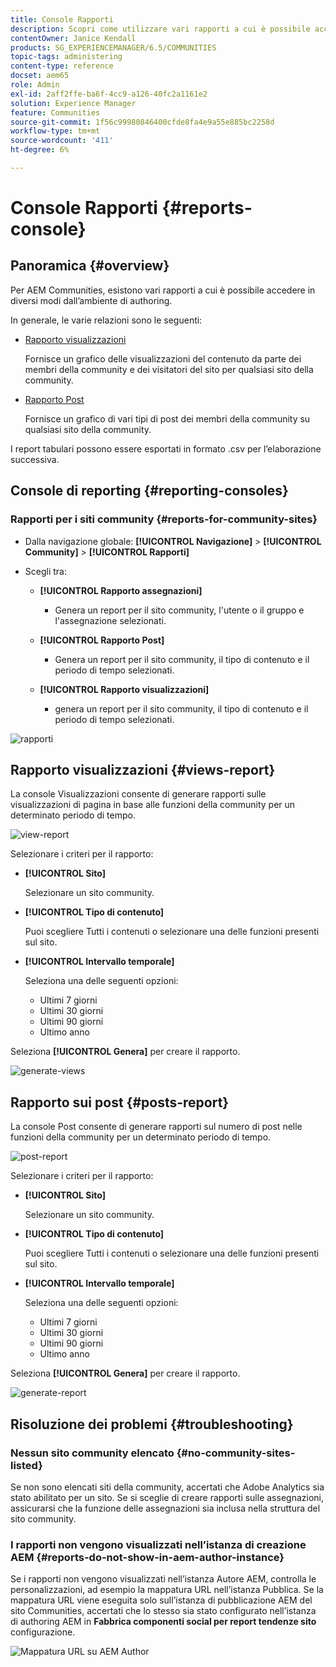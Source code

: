 ```yaml
---
title: Console Rapporti
description: Scopri come utilizzare vari rapporti a cui è possibile accedere in diversi modi dall’ambiente Adobe Experience Manager Author.
contentOwner: Janice Kendall
products: SG_EXPERIENCEMANAGER/6.5/COMMUNITIES
topic-tags: administering
content-type: reference
docset: aem65
role: Admin
exl-id: 2aff2ffe-ba6f-4cc9-a126-40fc2a1161e2
solution: Experience Manager
feature: Communities
source-git-commit: 1f56c99980846400cfde8fa4e9a55e885bc2258d
workflow-type: tm+mt
source-wordcount: '411'
ht-degree: 6%

---
```


# Console Rapporti {#reports-console}

## Panoramica {#overview}

Per AEM Communities, esistono vari rapporti a cui è possibile accedere in diversi modi dall’ambiente di authoring.

In generale, le varie relazioni sono le seguenti:

* [Rapporto visualizzazioni](#views-report)

  Fornisce un grafico delle visualizzazioni del contenuto da parte dei membri della community e dei visitatori del sito per qualsiasi sito della community.

* [Rapporto Post](#posts-report)

  Fornisce un grafico di vari tipi di post dei membri della community su qualsiasi sito della community.

I report tabulari possono essere esportati in formato .csv per l’elaborazione successiva.

## Console di reporting {#reporting-consoles}

### Rapporti per i siti community {#reports-for-community-sites}

* Dalla navigazione globale: **[!UICONTROL Navigazione]** > **[!UICONTROL Community]** >  **[!UICONTROL Rapporti]**

* Scegli tra:

   * **[!UICONTROL Rapporto assegnazioni]**

      * Genera un report per il sito community, l&#39;utente o il gruppo e l&#39;assegnazione selezionati.

   * **[!UICONTROL Rapporto Post]**

      * Genera un report per il sito community, il tipo di contenuto e il periodo di tempo selezionati.

   * **[!UICONTROL Rapporto visualizzazioni]**

      * genera un report per il sito community, il tipo di contenuto e il periodo di tempo selezionati.

![rapporti](assets/reports1.png)

## Rapporto visualizzazioni {#views-report}

La console Visualizzazioni consente di generare rapporti sulle visualizzazioni di pagina in base alle funzioni della community per un determinato periodo di tempo.

![view-report](assets/view-report.png)

Selezionare i criteri per il rapporto:

* **[!UICONTROL Sito]**

  Selezionare un sito community.

* **[!UICONTROL Tipo di contenuto]**

  Puoi scegliere Tutti i contenuti o selezionare una delle funzioni presenti sul sito.

* **[!UICONTROL Intervallo temporale]**

  Seleziona una delle seguenti opzioni:

   * Ultimi 7 giorni
   * Ultimi 30 giorni
   * Ultimi 90 giorni
   * Ultimo anno

Seleziona **[!UICONTROL Genera]** per creare il rapporto.

![generate-views](assets/generate-views.png)

## Rapporto sui post {#posts-report}

La console Post consente di generare rapporti sul numero di post nelle funzioni della community per un determinato periodo di tempo.

![post-report](assets/posts-report.png)

Selezionare i criteri per il rapporto:

* **[!UICONTROL Sito]**

  Selezionare un sito community.

* **[!UICONTROL Tipo di contenuto]**

  Puoi scegliere Tutti i contenuti o selezionare una delle funzioni presenti sul sito.

* **[!UICONTROL Intervallo temporale]**

  Seleziona una delle seguenti opzioni:

   * Ultimi 7 giorni
   * Ultimi 30 giorni
   * Ultimi 90 giorni
   * Ultimo anno

Seleziona **[!UICONTROL Genera]** per creare il rapporto.

![generate-report](assets/generate-posts-report.png)

## Risoluzione dei problemi {#troubleshooting}

### Nessun sito community elencato {#no-community-sites-listed}

Se non sono elencati siti della community, accertati che Adobe Analytics sia stato abilitato per un sito. Se si sceglie di creare rapporti sulle assegnazioni, assicurarsi che la funzione delle assegnazioni sia inclusa nella struttura del sito community.

### I rapporti non vengono visualizzati nell’istanza di creazione AEM {#reports-do-not-show-in-aem-author-instance}

Se i rapporti non vengono visualizzati nell’istanza Autore AEM, controlla le personalizzazioni, ad esempio la mappatura URL nell’istanza Pubblica. Se la mappatura URL viene eseguita solo sull’istanza di pubblicazione AEM del sito Communities, accertati che lo stesso sia stato configurato nell’istanza di authoring AEM in **Fabbrica componenti social per report tendenze sito** configurazione.

![Mappatura URL su AEM Author](assets/sitetrend.png)
